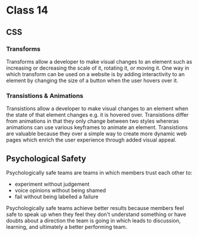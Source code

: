 # Class 14

## CSS

### Transforms

Transforms allow a developer to make visual changes to an element such as increasing or decreasing the scale of it, rotating it, or moving it. One way in which transform can be used on a website is by adding interactivity to an element by changing the size of a button when the user hovers over it.

### Transistions & Animations

Transistions allow a developer to make visual changes to an element when the state of that element changes e.g. it is hovered over. Transistions differ from animations in that they only change between two styles whereras animations can use various keyframes to animate an element. Transistions are valuable because they over a simple way to create more dynamic web pages which enrich the user experience through added visual appeal.

## Psychological Safety

Psychologically safe teams are teams in which members trust each other to:

- experiment without judgement
- voice opinions without being shamed
- fail without being labelled a failure

Psychologically safe teams achieve better results because members feel safe to speak up when they feel they don't understand something or have doubts about a direction the team is going in which leads to discussion, learning, and ultimately a better performing team.
